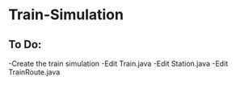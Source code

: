 # Train-Simulation

## To Do:
-Create the train simulation
-Edit Train.java
-Edit Station.java
-Edit TrainRoute.java

